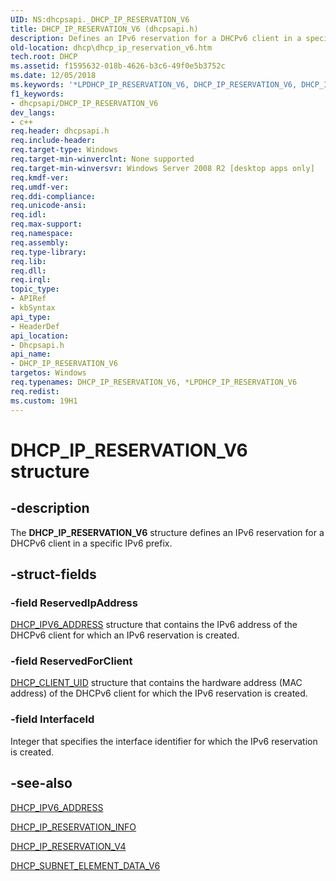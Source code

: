 ```yaml
---
UID: NS:dhcpsapi._DHCP_IP_RESERVATION_V6
title: DHCP_IP_RESERVATION_V6 (dhcpsapi.h)
description: Defines an IPv6 reservation for a DHCPv6 client in a specific IPv6 prefix.
old-location: dhcp\dhcp_ip_reservation_v6.htm
tech.root: DHCP
ms.assetid: f1595632-018b-4626-b3c6-49f0e5b3752c
ms.date: 12/05/2018
ms.keywords: '*LPDHCP_IP_RESERVATION_V6, DHCP_IP_RESERVATION_V6, DHCP_IP_RESERVATION_V6 structure [DHCP], PDHCP_IP_RESERVATION_V6, PDHCP_IP_RESERVATION_V6 structure pointer [DHCP], dhcp.dhcp_ip_reservation_v6, dhcpsapi/DHCP_IP_RESERVATION_V6, dhcpsapi/PDHCP_IP_RESERVATION_V6'
f1_keywords:
- dhcpsapi/DHCP_IP_RESERVATION_V6
dev_langs:
- c++
req.header: dhcpsapi.h
req.include-header: 
req.target-type: Windows
req.target-min-winverclnt: None supported
req.target-min-winversvr: Windows Server 2008 R2 [desktop apps only]
req.kmdf-ver: 
req.umdf-ver: 
req.ddi-compliance: 
req.unicode-ansi: 
req.idl: 
req.max-support: 
req.namespace: 
req.assembly: 
req.type-library: 
req.lib: 
req.dll: 
req.irql: 
topic_type:
- APIRef
- kbSyntax
api_type:
- HeaderDef
api_location:
- Dhcpsapi.h
api_name:
- DHCP_IP_RESERVATION_V6
targetos: Windows
req.typenames: DHCP_IP_RESERVATION_V6, *LPDHCP_IP_RESERVATION_V6
req.redist: 
ms.custom: 19H1
---
```


# DHCP_IP_RESERVATION_V6 structure


## -description


The <b>DHCP_IP_RESERVATION_V6</b> structure defines an IPv6 reservation for a DHCPv6 client in a specific IPv6 prefix. 


## -struct-fields




### -field ReservedIpAddress


<a href="https://docs.microsoft.com/windows/desktop/api/dhcpsapi/ns-dhcpsapi-dhcp_ipv6_address">DHCP_IPV6_ADDRESS</a> structure that contains the IPv6 address of the DHCPv6 client for which an IPv6 reservation is created.


### -field ReservedForClient


<a href="https://docs.microsoft.com/windows/desktop/api/dhcpsapi/ns-dhcpsapi-dhcp_binary_data">DHCP_CLIENT_UID</a> structure that contains the hardware address (MAC address) of the DHCPv6 client for which the IPv6 reservation is created.


### -field InterfaceId

Integer that specifies the interface identifier for which the IPv6 reservation is created.


## -see-also




<a href="https://docs.microsoft.com/windows/desktop/api/dhcpsapi/ns-dhcpsapi-dhcp_ipv6_address">DHCP_IPV6_ADDRESS</a>



<a href="https://docs.microsoft.com/windows/desktop/api/dhcpsapi/ns-dhcpsapi-dhcp_ip_reservation_info">DHCP_IP_RESERVATION_INFO</a>



<a href="https://docs.microsoft.com/windows/desktop/api/dhcpsapi/ns-dhcpsapi-dhcp_ip_reservation_v4">DHCP_IP_RESERVATION_V4</a>



<a href="https://docs.microsoft.com/windows/desktop/api/dhcpsapi/ns-dhcpsapi-dhcp_subnet_element_data_v6">DHCP_SUBNET_ELEMENT_DATA_V6</a>
 

 

